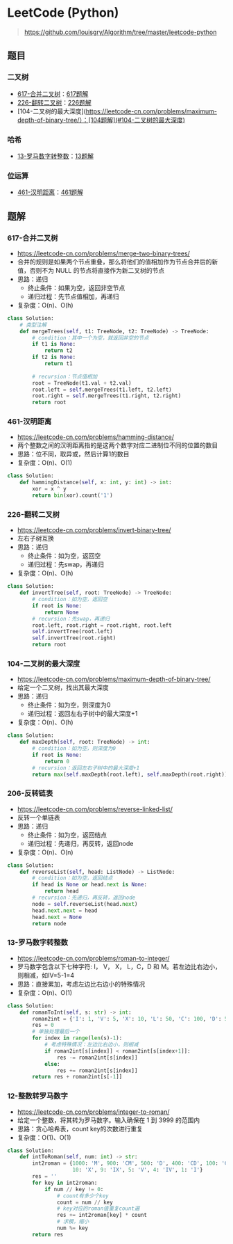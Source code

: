# LeetCode (Python)
> https://github.com/louisgry/Algorithm/tree/master/leetcode-python

## 题目
### 二叉树
- [617-合并二叉树](https://leetcode-cn.com/problems/merge-two-binary-trees/)：[617题解](#617-合并二叉树)
- [226-翻转二叉树](https://leetcode-cn.com/problems/invert-binary-tree/)：[226题解](#226-翻转二叉树)
- [104-二叉树的最大深度](https://leetcode-cn.com/problems/maximum-depth-of-binary-tree/）：[104题解](#104-二叉树的最大深度)

### 哈希
- [13-罗马数字转整数](https://leetcode-cn.com/problems/roman-to-integer/)：[13题解](#13-罗马数字转整数)

### 位运算
- [461-汉明距离](https://leetcode-cn.com/problems/hamming-distance/)：[461题解](#461-汉明距离)

## 题解
### 617-合并二叉树
- https://leetcode-cn.com/problems/merge-two-binary-trees/
- 合并的规则是如果两个节点重叠，那么将他们的值相加作为节点合并后的新值，否则不为 NULL 的节点将直接作为新二叉树的节点
- 思路：递归
    - 终止条件：如果为空，返回非空节点
    - 递归过程：先节点值相加，再递归
- 复杂度：O(n)、O(h)
```python
class Solution:
    # 类型注解
    def mergeTrees(self, t1: TreeNode, t2: TreeNode) -> TreeNode:
        # condition：其中一个为空，就返回非空的节点
        if t1 is None:
            return t2
        if t2 is None:
            return t1
        
        # recursion：节点值相加
        root = TreeNode(t1.val + t2.val)
        root.left = self.mergeTrees(t1.left, t2.left)
        root.right = self.mergeTrees(t1.right, t2.right)
        return root
```

### 461-汉明距离
- https://leetcode-cn.com/problems/hamming-distance/
- 两个整数之间的汉明距离指的是这两个数字对应二进制位不同的位置的数目
- 思路：位不同，取异或，然后计算1的数目
- 复杂度：O(n)、O(1)
```python
class Solution:
    def hammingDistance(self, x: int, y: int) -> int:
        xor = x ^ y
        return bin(xor).count('1')
```

### 226-翻转二叉树
- https://leetcode-cn.com/problems/invert-binary-tree/
- 左右子树互换
- 思路：递归
    - 终止条件：如为空，返回空
    - 递归过程：先swap，再递归
- 复杂度：O(n)、O(h)
```python
class Solution:
    def invertTree(self, root: TreeNode) -> TreeNode:
        # condition：如为空，返回空
        if root is None:
            return None
        # recursion：先swap，再递归
        root.left, root.right = root.right, root.left
        self.invertTree(root.left)
        self.invertTree(root.right)
        return root
```

### 104-二叉树的最大深度
- https://leetcode-cn.com/problems/maximum-depth-of-binary-tree/
- 给定一个二叉树，找出其最大深度
- 思路：递归
    - 终止条件：如为空，则深度为0
    - 递归过程：返回左右子树中的最大深度+1
- 复杂度：O(n)、O(h)
```python
class Solution:
    def maxDepth(self, root: TreeNode) -> int:
        # condition：如为空，则深度为0
        if root is None:
            return 0
        # recursion：返回左右子树中的最大深度+1
        return max(self.maxDepth(root.left), self.maxDepth(root.right)) + 1
```

### 206-反转链表
- https://leetcode-cn.com/problems/reverse-linked-list/
- 反转一个单链表
- 思路：递归
    - 终止条件：如为空，返回结点
    - 递归过程：先递归，再反转，返回node
- 复杂度：O(n)、O(n)
```python
class Solution:
    def reverseList(self, head: ListNode) -> ListNode:
        # condition：如为空，返回结点
        if head is None or head.next is None:
            return head
        # recursion：先递归，再反转，返回node
        node = self.reverseList(head.next)
        head.next.next = head
        head.next = None
        return node
```

### 13-罗马数字转整数
- https://leetcode-cn.com/problems/roman-to-integer/
- 罗马数字包含以下七种字符: I， V， X， L，C，D 和 M。若左边比右边小，则相减，如IV=5-1=4
- 思路：直接累加，考虑左边比右边小的特殊情况
- 复杂度：O(n)、O(1)
```python
class Solution:
    def romanToInt(self, s: str) -> int:
        roman2int = {'I': 1, 'V': 5, 'X': 10, 'L': 50, 'C': 100, 'D': 500, 'M': 1000}
        res = 0
        # 单独处理最后一个
        for index in range(len(s)-1):
            # 考虑特殊情况：左边比右边小，则相减
            if roman2int[s[index]] < roman2int[s[index+1]]:
                res -= roman2int[s[index]]
            else:
                res += roman2int[s[index]]
        return res + roman2int[s[-1]]
```

### 12-整数转罗马数字
- https://leetcode-cn.com/problems/integer-to-roman/
- 给定一个整数，将其转为罗马数字。输入确保在 1 到 3999 的范围内
- 思路：贪心哈希表，count key的次数进行重复
- 复杂度：O(1)、O(1)
```python
class Solution:
    def intToRoman(self, num: int) -> str:
        int2roman = {1000: 'M', 900: 'CM', 500: 'D', 400: 'CD', 100: 'C', 90: 'XC', 50: 'L', 40: 'XL',
                     10: 'X', 9: 'IX', 5: 'V', 4: 'IV', 1: 'I'}
        res = ''
        for key in int2roman:
            if num // key != 0:
                # count有多少个key
                count = num // key
                # key对应的roman值重复count遍
                res += int2roman[key] * count
                # 求模，缩小
                num %= key
        return res
```


